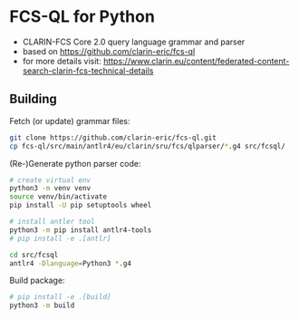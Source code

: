 # FCS-QL for Python

* CLARIN-FCS Core 2.0 query language grammar and parser
* based on https://github.com/clarin-eric/fcs-ql
* for more details visit: https://www.clarin.eu/content/federated-content-search-clarin-fcs-technical-details

## Building

Fetch (or update) grammar files:
```bash
git clone https://github.com/clarin-eric/fcs-ql.git
cp fcs-ql/src/main/antlr4/eu/clarin/sru/fcs/qlparser/*.g4 src/fcsql/
```

(Re-)Generate python parser code:
```bash
# create virtual env
python3 -m venv venv
source venv/bin/activate
pip install -U pip setuptools wheel

# install antler tool
python3 -m pip install antlr4-tools
# pip install -e .[antlr]

cd src/fcsql
antlr4 -Dlanguage=Python3 *.g4
```

Build package:
```bash
# pip install -e .[build]
python3 -m build
```
